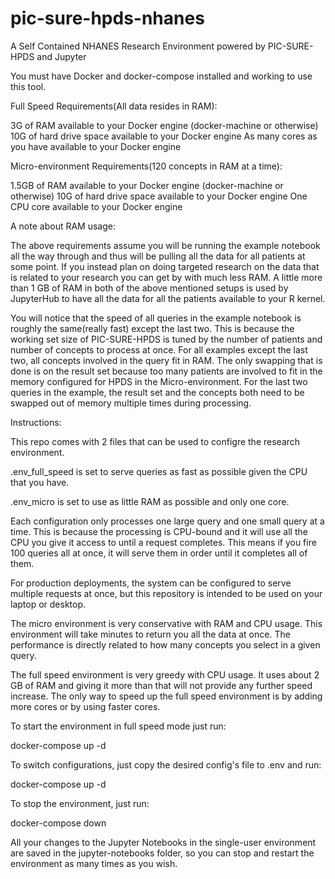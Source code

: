 # pic-sure-hpds-nhanes
A Self Contained NHANES Research Environment powered by PIC-SURE-HPDS and Jupyter

You must have Docker and docker-compose installed and working to use this tool.


Full Speed Requirements(All data resides in RAM):

3G of RAM available to your Docker engine (docker-machine or otherwise)
10G of hard drive space available to your Docker engine
As many cores as you have available to your Docker engine


Micro-environment Requirements(120 concepts in RAM at a time):

1.5GB of RAM available to your Docker engine (docker-machine or otherwise)
10G of hard drive space available to your Docker engine
One CPU core available to your Docker engine


A note about RAM usage:

The above requirements assume you will be running the example notebook
all the way through and thus will be pulling all the data for all patients
at some point. If you instead plan on doing targeted research on the data
that is related to your research you can get by with much less RAM. A little
more than 1 GB of RAM in both of the above mentioned setups is used by JupyterHub 
to have all the data for all the patients available to your R kernel.

You will notice that the speed of all queries in the example notebook is
roughly the same(really fast) except the last two. This is because the working 
set size of PIC-SURE-HPDS is tuned by the number of patients and number of concepts 
to process at once. For all examples except the last two, all concepts involved in 
the query fit in RAM. The only swapping that is done is on the result set because 
too many patients are involved to fit in the memory configured for HPDS in the 
Micro-environment. For the last two queries in the example, the result set
and the concepts both need to be swapped out of memory multiple times
during processing.


Instructions:

This repo comes with 2 files that can be used to configre the research environment.

.env_full_speed is set to serve queries as fast as possible given the CPU that you have. 

.env_micro is set to use as little RAM as possible and only one core.

Each configuration only processes one large query and one small query at a time. This
is because the processing is CPU-bound and it will use all the CPU you give it access
to until a request completes. This means if you fire 100 queries all at once, it will
serve them in order until it completes all of them. 

For production deployments, the system can be configured to serve multiple requests
at once, but this repository is intended to be used on your laptop or desktop.

The micro environment is very conservative with RAM and CPU usage. This environment
will take minutes to return you all the data at once. The performance is directly
related to how many concepts you select in a given query.

The full speed environment is very greedy with CPU usage. It uses about 2 GB of
RAM and giving it more than that will not provide any further speed increase.
The only way to speed up the full speed environment is by adding more cores or
by using faster cores.


To start the environment in full speed mode just run:

docker-compose up -d


To switch configurations, just copy the desired config's file to .env and run: 

docker-compose up -d


To stop the environment, just run:

docker-compose down


All your changes to the Jupyter Notebooks in the single-user environment are saved
in the jupyter-notebooks folder, so you can stop and restart the environment as many
times as you wish.


